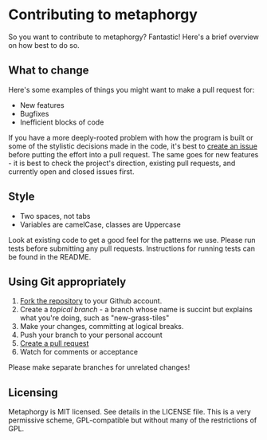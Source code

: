 Contributing to metaphorgy
==========================

So you want to contribute to metaphorgy? Fantastic! Here's a brief overview on
how best to do so.

## What to change

Here's some examples of things you might want to make a pull request for:

* New features
* Bugfixes
* Inefficient blocks of code

If you have a more deeply-rooted problem with how the program is built or some
of the stylistic decisions made in the code, it's best to
[create an issue](https://github.com/sarahgp/metaphorgy/issues) before putting
the effort into a pull request. The same goes for new features - it is
best to check the project's direction, existing pull requests, and currently open
and closed issues first.

## Style

* Two spaces, not tabs
* Variables are camelCase, classes are Uppercase

Look at existing code to get a good feel for the patterns we use. Please run
tests before submitting any pull requests. Instructions for running tests can
be found in the README.

## Using Git appropriately

1. [Fork the repository](https://github.com/sarahgp/metaphorgy/fork_select) to
  your Github account.
2. Create a *topical branch* - a branch whose name is succint but explains what
  you're doing, such as "new-grass-tiles"
3. Make your changes, committing at logical breaks.
4. Push your branch to your personal account
5. [Create a pull request](https://help.github.com/articles/using-pull-requests)
6. Watch for comments or acceptance

Please make separate branches for unrelated changes!

## Licensing

Metaphorgy is MIT licensed. See details in the LICENSE file. This is a very permissive
scheme, GPL-compatible but without many of the restrictions of GPL.

